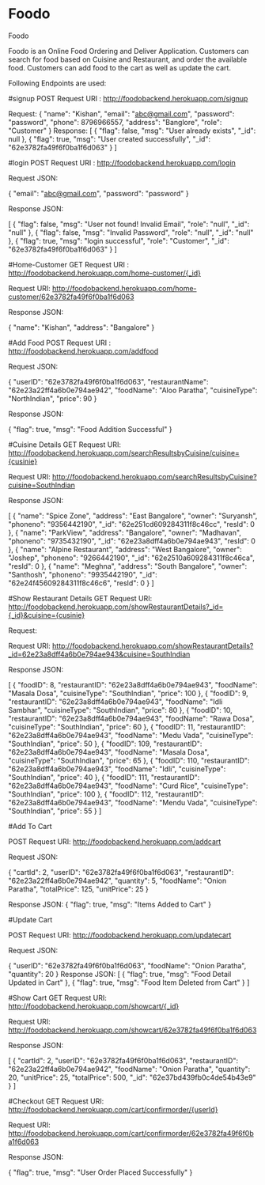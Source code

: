 # Foodo
Foodo

Foodo is an Online Food Ordering and Deliver Application. Customers can search for food based on Cuisine and Restaurant, and order the available food. Customers can add food to the cart as well as update the cart.

Following Endpoints are used:

#signup
POST Request URI :  http://foodobackend.herokuapp.com/signup

Request:
{
  "name": "Kishan",
  "email": "abc@gmail.com",
  "password": "password",
  "phone": 8796966557,
  "address": "Banglore",
  "role": "Customer"
}
Response:
[
  {
    "flag": false,
    "msg": "User already exists",
    "_id": null
  },
  {
    "flag": true,
    "msg": "User created successfully",
    "_id": "62e3782fa49f6f0ba1f6d063"
  }
]





#login
POST Request URI :  http://foodobackend.herokuapp.com/login

Request JSON:

{
  "email": "abc@gmail.com",
  "password": "password"
}

Response JSON:

[
  {
    "flag": false,
    "msg": "User not found! Invalid Email",
    "role": "null",
    "_id": "null"
  },
  {
    "flag": false,
    "msg": "Invalid Password",
    "role": "null",
    "_id": "null"
  },
  {
    "flag": true,
    "msg": "login successful",
    "role": "Customer",
    "_id": "62e3782fa49f6f0ba1f6d063"
  }
]

#Home-Customer
GET Request URI : http://foodobackend.herokuapp.com/home-customer/{_id}

Request URI: 
http://foodobackend.herokuapp.com/home-customer/62e3782fa49f6f0ba1f6d063

Response JSON:

{
  "name": "Kishan",
  "address": "Bangalore"
}





#Add Food
POST Request URI :  http://foodobackend.herokuapp.com/addfood

Request JSON:

{
  "userID": "62e3782fa49f6f0ba1f6d063",
  "restaurantName": "62e23a22ff4a6b0e794ae942",
  "foodName": "Aloo Paratha",
  "cuisineType": "NorthIndian",
  "price": 90
}

Response JSON:

{
  "flag": true,
  "msg": "Food Addition Successful"
}

#Cuisine Details
GET Request URI:
http://foodobackend.herokuapp.com/searchResultsbyCuisine/cuisine={cusinie}

Request URI:
http://foodobackend.herokuapp.com/searchResultsbyCuisine?cuisine=SouthIndian

Response JSON:

[
  {
    "name": "Spice Zone",
    "address": "East Bangalore",
    "owner": "Suryansh",
    "phoneno": "9356442190",
    "_id": "62e251cd609284311f8c46cc",
    "resId": 0
  },
  {
    "name": "ParkView",
    "address": "Bangalore",
    "owner": "Madhavan",
    "phoneno": "9735432190",
    "_id": "62e23a8dff4a6b0e794ae943",
    "resId": 0
  },
  {
    "name": "Alpine Restaurant",
    "address": "West Bangalore",
    "owner": "Joshep",
    "phoneno": "9266442190",
    "_id": "62e2510a609284311f8c46ca",
    "resId": 0
  },
  {
    "name": "Meghna",
    "address": "South Bangalore",
    "owner": "Santhosh",
    "phoneno": "9935442190",
    "_id": "62e24f45609284311f8c46c6",
    "resId": 0
  }
]


#Show Restaurant Details
GET Request URI: http://foodobackend.herokuapp.com/showRestaurantDetails?_id={_id}&cuisine={cusinie}

Request:

Request URI: http://foodobackend.herokuapp.com/showRestaurantDetails?_id=62e23a8dff4a6b0e794ae943&cuisine=SouthIndian


Response JSON:

[
  {
    "foodID": 8,
    "restaurantID": "62e23a8dff4a6b0e794ae943",
    "foodName": "Masala Dosa",
    "cuisineType": "SouthIndian",
    "price": 100
  },
  {
    "foodID": 9,
    "restaurantID": "62e23a8dff4a6b0e794ae943",
    "foodName": "Idli Sambhar",
    "cuisineType": "SouthIndian",
    "price": 80
  },
  {
    "foodID": 10,
    "restaurantID": "62e23a8dff4a6b0e794ae943",
    "foodName": "Rawa Dosa",
    "cuisineType": "SouthIndian",
    "price": 60
  },
  {
    "foodID": 11,
    "restaurantID": "62e23a8dff4a6b0e794ae943",
    "foodName": "Medu Vada",
    "cuisineType": "SouthIndian",
    "price": 50
  },
  {
    "foodID": 109,
    "restaurantID": "62e23a8dff4a6b0e794ae943",
    "foodName": "Masala Dosa",
    "cuisineType": "SouthIndian",
    "price": 65
  },
  {
    "foodID": 110,
    "restaurantID": "62e23a8dff4a6b0e794ae943",
    "foodName": "Idli",
    "cuisineType": "SouthIndian",
    "price": 40
  },
  {
    "foodID": 111,
    "restaurantID": "62e23a8dff4a6b0e794ae943",
    "foodName": "Curd Rice",
    "cuisineType": "SouthIndian",
    "price": 100
  },
  {
    "foodID": 112,
    "restaurantID": "62e23a8dff4a6b0e794ae943",
    "foodName": "Mendu Vada",
    "cuisineType": "SouthIndian",
    "price": 55
  }
]


#Add To Cart

POST Request URI: 
http://foodobackend.herokuapp.com/addcart

Request JSON:

{
  "cartId": 2,
  "userID": "62e3782fa49f6f0ba1f6d063",
  "restaurantID": "62e23a22ff4a6b0e794ae942",
  "quantity": 5,
  "foodName": "Onion Paratha",
  "totalPrice": 125,
  "unitPrice": 25
}

Response JSON:
{
  "flag": true,
  "msg": "Items Added to Cart"
}

#Update Cart

POST Request URI: 
http://foodobackend.herokuapp.com/updatecart

Request JSON:

{
  "userID": "62e3782fa49f6f0ba1f6d063",
  "foodName": "Onion Paratha",
  "quantity": 20
}
Response JSON:
[
  {
    "flag": true,
    "msg": "Food Detail Updated in Cart"
  },
  {
    "flag": true,
    "msg": "Food Item Deleted from Cart"
  }
]

#Show Cart
GET Request URI:
http://foodobackend.herokuapp.com/showcart/{_id}    

Request URI:
http://foodobackend.herokuapp.com/showcart/62e3782fa49f6f0ba1f6d063

Response JSON:

[
  {
    "cartId": 2,
    "userID": "62e3782fa49f6f0ba1f6d063",
    "restaurantID": "62e23a22ff4a6b0e794ae942",
    "foodName": "Onion Paratha",
    "quantity": 20,
    "unitPrice": 25,
    "totalPrice": 500,
    "_id": "62e37bd439fb0c4de54b43e9"
  }
]

#Checkout
GET Request URI:
http://foodobackend.herokuapp.com/cart/confirmorder/{userId}  

Request URI:
http://foodobackend.herokuapp.com/cart/confirmorder/62e3782fa49f6f0ba1f6d063 




Response JSON:

{
  "flag": true,
  "msg": "User Order Placed Successfully"
}


















